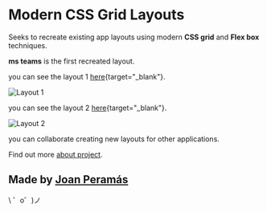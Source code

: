 Modern CSS Grid Layouts
=================

Seeks to recreate existing app layouts using modern **CSS grid** and **Flex box** techniques.

**ms teams** is the first recreated layout.

you can see the layout 1 [here](https://jperamas.github.io/modern-css-grid-layouts/css-grid-layouts/ms-teams/index.html){target="_blank"}.

![Layout 1](https://jperamas.github.io/modern-css-grid-layouts/assets/layout-1.png)

you can see the layout 2 [here](https://jperamas.github.io/modern-css-grid-layouts/css-grid-layouts/ms-teams/transmission.html){target="_blank"}.

![Layout 2](https://jperamas.github.io/modern-css-grid-layouts/assets/layout-2.png)

you can collaborate creating new layouts for other applications.

Find out more [about project](https://joanperamas.com/modern-css-grid-layouts).


Made by [Joan Peramás](https://joanperamas.com/)
-------------------

\ ゜o゜)ノ